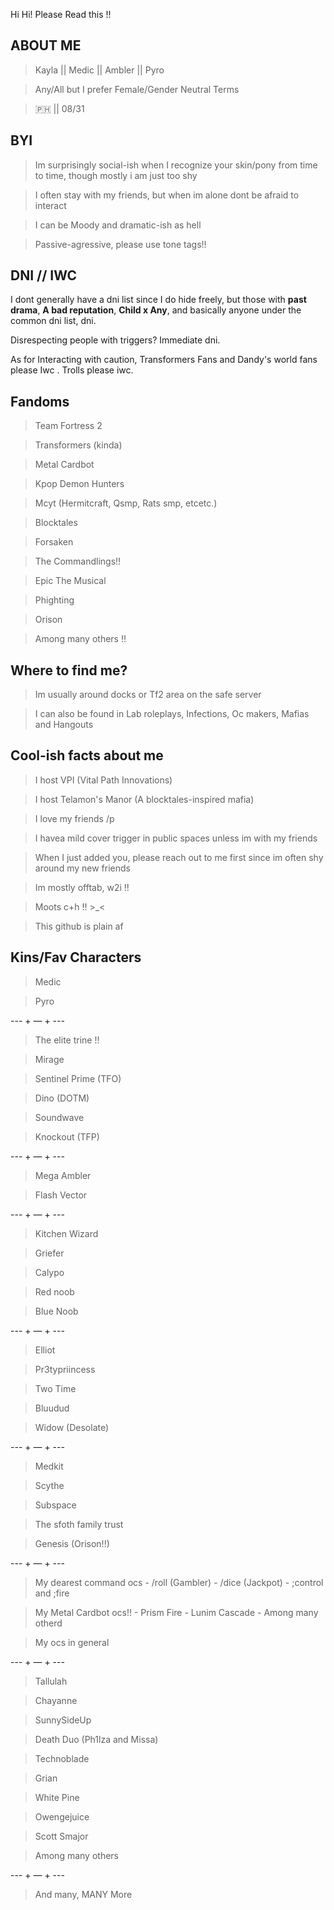 Hi Hi! Please Read this !!

## ABOUT ME

> Kayla || Medic || Ambler || Pyro

> Any/All but I prefer Female/Gender Neutral Terms

> 🇵🇭 || 08/31

## BYI
> Im surprisingly social-ish when I recognize your skin/pony from time to time, though mostly i am just too shy

> I often stay with my friends, but when im alone dont be afraid to interact

> I can be Moody and dramatic-ish as hell

> Passive-agressive, please use tone tags!!

## DNI // IWC

I dont generally have a dni list since I do hide freely, but those with **past drama**, **A bad reputation**, **Child x Any**, and basically anyone under the common dni list, dni. 

Disrespecting people with triggers? Immediate dni.

As for Interacting with caution, Transformers Fans and Dandy's world fans please Iwc . Trolls please iwc. 


## Fandoms
> Team Fortress 2
 
> Transformers (kinda)
 
> Metal Cardbot

> Kpop Demon Hunters

> Mcyt (Hermitcraft, Qsmp, Rats smp, etcetc.)

> Blocktales

> Forsaken

> The Commandlings!!

> Epic The Musical

> Phighting

> Orison

> Among many others !!

## Where to find me?
> Im usually around docks or Tf2 area on the safe server

> I can also be found in Lab roleplays, Infections, Oc makers, Mafias and Hangouts

## Cool-ish facts about me
> I host VPI (Vital Path Innovations)

> I host Telamon's Manor (A blocktales-inspired mafia)

> I love my friends /p

> I havea mild cover trigger in public spaces unless im with my friends

> When I just added you, please reach out to me first since im often shy around my new friends

> Im mostly offtab, w2i !!

> Moots c+h !! >_<

> This github is plain af

## Kins/Fav Characters
> Medic

> Pyro

--- + — + ---

> The elite trine !!

> Mirage

> Sentinel Prime (TFO)

> Dino (DOTM)

> Soundwave

> Knockout (TFP)


--- + — + ---

> Mega Ambler

> Flash Vector

--- + — + ---

> Kitchen Wizard

> Griefer

> Calypo

> Red noob

> Blue Noob

--- + — + ---

> Elliot

> Pr3typriincess

> Two Time

> Bluudud

> Widow (Desolate)

--- + — + ---

> Medkit

> Scythe

> Subspace

> The sfoth family trust

> Genesis (Orison!!)

--- + — + ---

> My dearest command ocs
     - /roll (Gambler)
     - /dice (Jackpot)
     - ;control and ;fire

> My Metal Cardbot ocs!!
     - Prism Fire
     - Lunim Cascade
     - Among many otherd

> My ocs in general

--- + — + ---

> Tallulah

> Chayanne

> SunnySideUp

> Death Duo (Ph1lza and Missa)

> Technoblade

> Grian

> White Pine

> Owengejuice

> Scott Smajor

> Among many others
> 
--- + — + ---

> And many, MANY More

